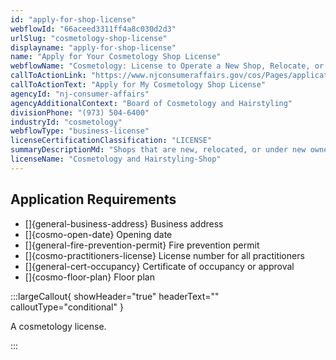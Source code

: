 ```yaml
---
id: "apply-for-shop-license"
webflowId: "66aceed3311ff4a8c030d2d3"
urlSlug: "cosmetology-shop-license"
displayname: "apply-for-shop-license"
name: "Apply for Your Cosmetology Shop License"
webflowName: "Cosmetology: License to Operate a New Shop, Relocate, or to Transfer Ownership"
callToActionLink: "https://www.njconsumeraffairs.gov/cos/Pages/applications.aspx"
callToActionText: "Apply for My Cosmetology Shop License"
agencyId: "nj-consumer-affairs"
agencyAdditionalContext: "Board of Cosmetology and Hairstyling"
divisionPhone: "(973) 504-6400"
industryId: "cosmetology"
webflowType: "business-license"
licenseCertificationClassification: "LICENSE"
summaryDescriptionMd: "Shops that are new, relocated, or under new ownership must get a license. Once the Board of Cosmetology and Hairstyling reviews your application, they will inspect your shop."
licenseName: "Cosmetology and Hairstyling-Shop"
---
```


## Application Requirements

- \[]{general-business-address} Business address
- \[]{cosmo-open-date} Opening date
- \[]{general-fire-prevention-permit} Fire prevention permit
- \[]{cosmo-practitioners-license} License number for all practitioners
- \[]{general-cert-occupancy} Certificate of occupancy or approval
- \[]{cosmo-floor-plan} Floor plan

:::largeCallout{ showHeader="true" headerText="" calloutType="conditional" }

A cosmetology license.

:::
